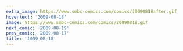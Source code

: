 ```yaml
---
extra_image: https://www.smbc-comics.com/comics/20090818after.gif
hovertext: '2009-08-18'
image: https://www.smbc-comics.com/comics/20090818.gif
next_comic: '2009-08-19'
prev_comic: '2009-08-17'
title: '2009-08-18'
---
```


